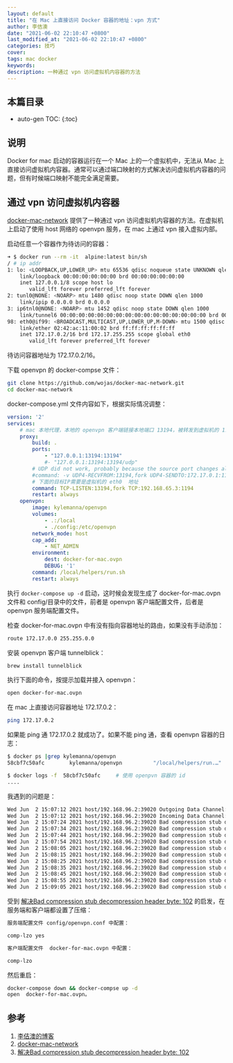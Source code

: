 ```yaml
---
layout: default
title: "在 Mac 上直接访问 Docker 容器的地址：vpn 方式"
author: 李佶澳
date: "2021-06-02 22:10:47 +0800"
last_modified_at: "2021-06-02 22:10:47 +0800"
categories: 技巧
cover:
tags: mac docker
keywords:
description: 一种通过 vpn 访问虚拟机内容器的方法
---
```


## 本篇目录

* auto-gen TOC:
{:toc}

## 说明

Docker for mac 启动的容器运行在一个 Mac 上的一个虚拟机中，无法从 Mac 上直接访问虚拟机内容器。通常可以通过端口映射的方式解决访问虚拟机内容器的问题，但有时候端口映射不能完全满足需要。

## 通过 vpn 访问虚拟机内容器

[docker-mac-network][2] 提供了一种通过 vpn 访问虚拟机内容器的方法。在虚拟机上启动了使用 host 网络的 openvpn 服务，在 mac 上通过 vpn 接入虚拟内部。

启动任意一个容器作为待访问的容器：

```sh
➜ $ docker run --rm -it  alpine:latest bin/sh
/ # ip addr
1: lo: <LOOPBACK,UP,LOWER_UP> mtu 65536 qdisc noqueue state UNKNOWN qlen 1000
    link/loopback 00:00:00:00:00:00 brd 00:00:00:00:00:00
    inet 127.0.0.1/8 scope host lo
       valid_lft forever preferred_lft forever
2: tunl0@NONE: <NOARP> mtu 1480 qdisc noop state DOWN qlen 1000
    link/ipip 0.0.0.0 brd 0.0.0.0
3: ip6tnl0@NONE: <NOARP> mtu 1452 qdisc noop state DOWN qlen 1000
    link/tunnel6 00:00:00:00:00:00:00:00:00:00:00:00:00:00:00:00 brd 00:00:00:00:00:00:00:00:00:00:00:00:00:00:00:00
98: eth0@if99: <BROADCAST,MULTICAST,UP,LOWER_UP,M-DOWN> mtu 1500 qdisc noqueue state UP
    link/ether 02:42:ac:11:00:02 brd ff:ff:ff:ff:ff:ff
    inet 172.17.0.2/16 brd 172.17.255.255 scope global eth0
       valid_lft forever preferred_lft forever
```

待访问容器地址为 172.17.0.2/16。

下载 openvpn 的 docker-compse 文件：

```sh
git clone https://github.com/wojas/docker-mac-network.git
cd docker-mac-network
```

docker-compose.yml 文件内容如下，根据实际情况调整：

```yaml
version: '2'
services:
    # mac 本地代理，本地的 openvpn 客户端链接本地端口 13194，被转发到虚拟机的 1194 端口
    proxy:
        build: .
        ports:
            - "127.0.0.1:13194:13194"
            #- "127.0.0.1:13194:13194/udp"
        # UDP did not work, probably because the source port changes all the time
        #command: -v UDP4-RECVFROM:13194,fork UDP4-SENDTO:172.17.0.1:1194
        # 下面的目标IP需要是虚拟机的 eth0  地址
        command: TCP-LISTEN:13194,fork TCP:192.168.65.3:1194
        restart: always
    openvpn:
        image: kylemanna/openvpn
        volumes:
            - .:/local
            - ./config:/etc/openvpn
        network_mode: host
        cap_add:
            - NET_ADMIN
        environment:
            dest: docker-for-mac.ovpn
            DEBUG: '1'
        command: /local/helpers/run.sh
        restart: always
```

执行 `docker-compose up -d` 启动，这时候会发现生成了 docker-for-mac.ovpn 文件和 config/目录中的文件，前者是 openvpn 客户端配置文件，后者是 openvpn 服务端配置文件。

检查 docker-for-mac.ovpn 中有没有指向容器地址的路由，如果没有手动添加：

```sh
route 172.17.0.0 255.255.0.0
```

安装 openvpn 客户端 tunnelblick：

```sh
brew install tunnelblick
```

执行下面的命令，按提示加载并接入 openvpn：

```sh
open docker-for-mac.ovpn
```

在 mac 上直接访问容器地址 172.17.0.2：

```sh
ping 172.17.0.2
```

如果能 ping 通 172.17.0.2 就成功了。如果不能 ping 通，查看 openvpn 容器的日志：

```sh
$ docker ps |grep kylemanna/openvpn
58cbf7c50afc        kylemanna/openvpn          "/local/helpers/run.…"    # openvpn 容器

$ docker logs -f  58cbf7c50afc     # 使用 openpvn 容器的 id
....

```

我遇到的问题是：

```sh
Wed Jun  2 15:07:12 2021 host/192.168.96.2:39020 Outgoing Data Channel: Cipher 'AES-256-GCM' initialized with 256 bit key
Wed Jun  2 15:07:12 2021 host/192.168.96.2:39020 Incoming Data Channel: Cipher 'AES-256-GCM' initialized with 256 bit key
Wed Jun  2 15:07:24 2021 host/192.168.96.2:39020 Bad compression stub decompression header byte: 42
Wed Jun  2 15:07:34 2021 host/192.168.96.2:39020 Bad compression stub decompression header byte: 42
Wed Jun  2 15:07:44 2021 host/192.168.96.2:39020 Bad compression stub decompression header byte: 42
Wed Jun  2 15:07:54 2021 host/192.168.96.2:39020 Bad compression stub decompression header byte: 42
Wed Jun  2 15:08:05 2021 host/192.168.96.2:39020 Bad compression stub decompression header byte: 42
Wed Jun  2 15:08:15 2021 host/192.168.96.2:39020 Bad compression stub decompression header byte: 42
Wed Jun  2 15:08:25 2021 host/192.168.96.2:39020 Bad compression stub decompression header byte: 42
Wed Jun  2 15:08:35 2021 host/192.168.96.2:39020 Bad compression stub decompression header byte: 42
Wed Jun  2 15:08:45 2021 host/192.168.96.2:39020 Bad compression stub decompression header byte: 42
Wed Jun  2 15:08:55 2021 host/192.168.96.2:39020 Bad compression stub decompression header byte: 42
Wed Jun  2 15:09:05 2021 host/192.168.96.2:39020 Bad compression stub decompression header byte: 42

```

受到 [解决Bad compression stub decompression header byte: 102][3] 的启发，在服务端和客户端都设置了压缩：

```sh
服务端配置文件 config/openvpn.conf 中配置：

comp-lzo yes

客户端配置文件  docker-for-mac.ovpn 中配置：

comp-lzo
```

然后重启：

```sh
docker-compose down && docker-compse up -d
open  docker-for-mac.ovpn。
```

## 参考

1. [李佶澳的博客][1]
2. [docker-mac-network][2]
3. [解决Bad compression stub decompression header byte: 102][3]

[1]: https://www.lijiaocn.com "李佶澳的博客"
[2]: https://github.com/wojas/docker-mac-network "docker-mac-network"
[3]: http://www.ttlsa.com/linux/bad-compression-stub-decompression-header-byte-102/ "解决Bad compression stub decompression header byte: 102"
